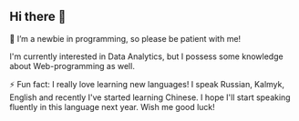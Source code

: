 ## Hi there 👋
🤔 I’m a newbie in programming, so please be patient with me!

I'm currently interested in Data Analytics, but I possess some knowledge about Web-programming as well.

⚡ Fun fact: I really love learning new languages! I speak Russian, Kalmyk, English and recently I've started learning Chinese. I hope I'll start speaking fluently in this language next year. Wish me good luck!
<!--
**nakhaeva/nakhaeva** is a ✨ _special_ ✨ repository because its `README.md` (this file) appears on your GitHub profile.

Here are some ideas to get you started:

- 🔭 I’m currently working on ...
- 🌱 I’m currently learning ...
- 👯 I’m looking to collaborate on ...
- 🤔 I’m looking for help with ...
- 💬 Ask me about ...
- 📫 How to reach me: ...
- 😄 Pronouns: ...
- ⚡ Fun fact: ...
-->
